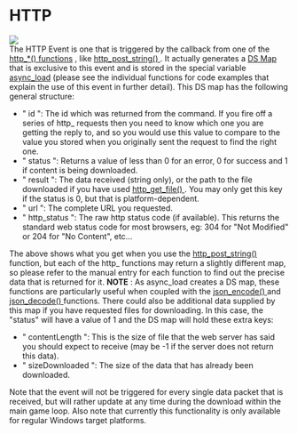 # HTTP

  
![](https://gms.magecorn.com/Manual/assets/Images/Asset_Editors/Async_HTTP.png)  
The HTTP Event is one that is triggered by the callback from one of the
[ http\_\*()
functions](../../../GameMaker_Language/GML_Reference/Asynchronous_Functions/HTTP/HTTP)
, like [ http_post_string()
](../../../GameMaker_Language/GML_Reference/Asynchronous_Functions/HTTP/http_post_string)
. It actually generates a [DS
Map](../../../GameMaker_Language/GML_Reference/Data_Structures/DS_Maps/DS_Maps)
that is exclusive to this event and is stored in the special variable
[async_load](../../../GameMaker_Language/GML_Overview/Variables/Builtin_Global_Variables/async_load)
(please see the individual functions for code examples that explain the
use of this event in further detail). This DS map has the following
general structure:

-   " id ": The id which was returned from the command. If you fire off
    a series of http\_ requests then you need to know which one you are
    getting the reply to, and so you would use this value to compare to
    the value you stored when you originally sent the request to find
    the right one.
-   " status ": Returns a value of less than 0 for an error, 0 for
    success and 1 if content is being downloaded.
-   " result ": The data received (string only), or the path to the file
    downloaded if you have used [ http_get_file()
    ](../../../GameMaker_Language/GML_Reference/Asynchronous_Functions/HTTP/http_get_file)
    . You may only get this key if the status is 0, but that is
    platform-dependent.
-   " url ": The complete URL you requested.
-   " http_status ": The raw http status code (if available). This
    returns the standard web status code for most browsers, eg: 304 for
    "Not Modified" or 204 for "No Content", etc...

The above shows what you get when you use the [ http_post_string()
](../../../GameMaker_Language/GML_Reference/Asynchronous_Functions/HTTP/http_post_string)
function, but each of the http\_ functions may return a slightly
different map, so please refer to the manual entry for each function to
find out the precise data that is returned for it. **NOTE** : As
async_load creates a DS map, these functions are particularly useful
when coupled with the [ json_encode()
](../../../GameMaker_Language/GML_Reference/File_Handling/Encoding_And_Hashing/json_encode)
and [ json_decode()
](../../../GameMaker_Language/GML_Reference/File_Handling/Encoding_And_Hashing/json_decode)
functions. There could also be additional data supplied by this map if
you have requested files for downloading. In this case, the "status"
will have a value of 1 and the DS map will hold these extra keys:

-   " contentLength ": This is the size of file that the web server has
    said you should expect to receive (may be -1 if the server does not
    return this data).
-   " sizeDownloaded ": The size of the data that has already been
    downloaded.

Note that the event will not be triggered for every single data packet
that is received, but will rather update at any time during the download
within the main game loop. Also note that currently this functionality
is only available for regular Windows target platforms.
